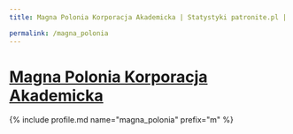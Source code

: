 ```yaml
---
title: Magna Polonia Korporacja Akademicka | Statystyki patronite.pl | Patromierz

permalink: /magna_polonia
---
```


# [Magna Polonia Korporacja Akademicka](https://patronite.pl/magna_polonia)

{% include profile.md name="magna_polonia" prefix="m" %}
